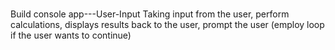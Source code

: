 # 



Build console app---User-Input
Taking input from the user, perform calculations, displays results back to the user, prompt the user (employ loop if the user wants to continue)
